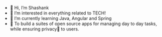 - 👋 Hi, I’m Shashank
- 👀 I’m interested in everything related to TECH!
- 🌱 I’m currently learning Java, Angular and Spring
- 🥅 To build a suites of open source apps for managing day to day tasks, while ensuring privacy👀 to users.
